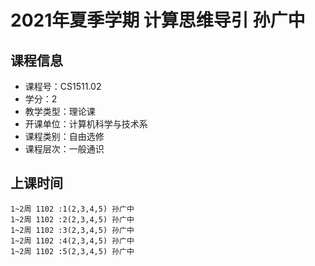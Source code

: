 # 2021年夏季学期 计算思维导引 孙广中






## 课程信息

- 课程号：CS1511.02
- 学分：2
- 教学类型：理论课
- 开课单位：计算机科学与技术系
- 课程类别：自由选修
- 课程层次：一般通识

## 上课时间

```
1~2周 1102 :1(2,3,4,5) 孙广中
1~2周 1102 :2(2,3,4,5) 孙广中
1~2周 1102 :3(2,3,4,5) 孙广中
1~2周 1102 :4(2,3,4,5) 孙广中
1~2周 1102 :5(2,3,4,5) 孙广中
```

